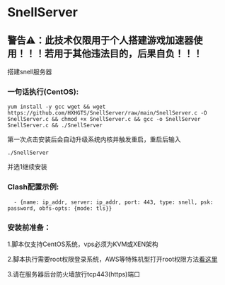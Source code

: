 # SnellServer

## 警告⚠：此技术仅限用于个人搭建游戏加速器使用！！！若用于其他违法目的，后果自负！！！

搭建snell服务器

### 一句话执行(CentOS):
```
yum install -y gcc wget && wget https://github.com/HXHGTS/SnellServer/raw/main/SnellServer.c -O SnellServer.c && chmod +x SnellServer.c && gcc -o SnellServer SnellServer.c && ./SnellServer
```

第一次点击安装后会自动升级系统内核并触发重启，重启后输入
```
./SnellServer
```
并选1继续安装

### Clash配置示例:
```
  - {name: ip_addr, server: ip_addr, port: 443, type: snell, psk: password, obfs-opts: {mode: tls}}
```
### 安装前准备：

1.脚本仅支持CentOS系统，vps必须为KVM或XEN架构

2.脚本执行需要root权限登录系统，AWS等特殊机型打开root权限方法[看这里](https://hxhgts.icu/AWSECSRoot/)

3.请在服务器后台防火墙放行tcp443(https)端口
